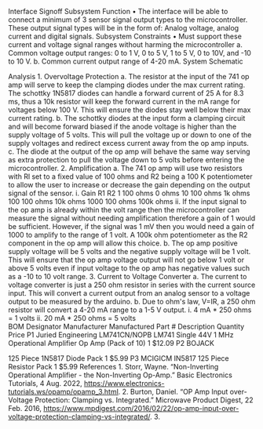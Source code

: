 Interface Signoff
Subsystem Function
    • The interface will be able to connect a minimum of 3 sensor signal output types to the microcontroller. These output signal types will be in the form of: Analog voltage, analog current and digital signals. 
Subsystem Constraints
    • Must support these current and voltage signal ranges without harming the microcontroller
        a. Common voltage output ranges: 0 to 1 V, 0 to 5 V, 1 to 5 V, 0 to 10V, and -10 to 10 V. 
        b. Common current output range of 4-20 mA.
System Schematic


Analysis
    1. Overvoltage Protection
        a. The resistor at the input of the 741 op amp will serve to keep the clamping diodes under the max current rating. The schottky 1N5817 diodes can handle a forward current of 25 A for 8.3 ms, thus a 10k resistor will keep the forward current in the mA range for voltages below 100 V. This will ensure the diodes stay well below their max current rating.
        b. The schottky diodes at the input form a clamping circuit and will become forward biased if the anode voltage is higher than the supply voltage of 5 volts. This will pull the voltage up or down to one of the supply voltages and redirect excess current away from the op amp inputs. 
        c. The diode at the output of the op amp will behave the same way serving as extra protection to pull the voltage down to 5 volts before entering the microcontroller.
    2. Amplification
        a. The 741 op amp will use two resistors with Rl set to a fixed value of 100 ohms and R2 being a 100 K potentiometer to allow the user to increase or decrease the gain depending on the output signal of the sensor.
            i. 
Gain
R1
R2
1
100 ohms
0 ohms
10
100 ohms
1k ohms
100
100 ohms
10k ohms
1000
100 ohms
100k ohms
            ii. If the input signal to the op amp is already within the volt range then the microcontroller can measure the signal without needing amplification therefore a gain of 1 would be sufficient. However, if the signal was 1 mV then you would need a gain of 1000 to amplify to the range of 1 volt. A 100k ohm potentiometer as the R2 component in the op amp will allow this choice. 
        b. The op amp positive supply voltage will be 5 volts and the negative supply voltage will be 1 volt. This will ensure that the op amp voltage output will not go below 1 volt or above 5 volts even if input voltage to the op amp has negative values such as a -10 to 10 volt range. 
    3. Current to Voltage Converter
        a. The current to voltage converter is just a 250 ohm resistor in series with the current source input. This will convert a current output from an analog sensor to a voltage output to be measured by the arduino. 
        b. Due to ohm's law, V=IR, a 250 ohm resistor will convert a 4-20 mA range to a 1-5 V output.
            i. 4 mA * 250 ohms = 1 volts
            ii. 20 mA * 250 ohms = 5 volts  
BOM
Designator
Manufacturer
Manufactured Part #
Description
Quantity
Price 
P1
Juried Engineering
‎LM741CN/NOPB
LM741 Single 44V 1 MHz Operational Amplifier Op Amp (Pack of 10)
1
$12.09
P2
BOJACK

125 Piece 1N5817 Diode Pack
1
$5.99
P3
MCIGICM
IN5817
125 Piece Resistor Pack
1
$5.99
References
    1. Storr, Wayne. “Non-Inverting Operational Amplifier - the Non-Inverting Op-Amp.” Basic Electronics Tutorials, 4 Aug. 2022, https://www.electronics-tutorials.ws/opamp/opamp_3.html.
    2. Burton, Daniel. “OP Amp Input over-Voltage Protection: Clamping vs. Integrated.” Microwave Product Digest, 22 Feb. 2016, https://www.mpdigest.com/2016/02/22/op-amp-input-over-voltage-protection-clamping-vs-integrated/. 
    3. 